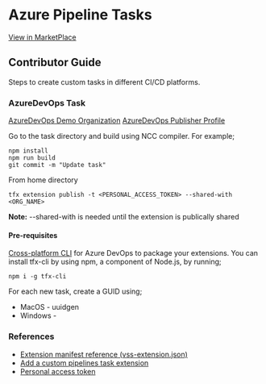 # Azure Pipeline Tasks
[View in MarketPlace](https://marketplace.visualstudio.com/items?itemName=bitdev.bit-tasks)

## Contributor Guide

Steps to create custom tasks in different CI/CD platforms.

### AzureDevOps Task
[AzureDevOps Demo Organization](https://dev.azure.com/bit-tasks/)
[AzureDevOps Publisher Profile](https://marketplace.visualstudio.com/manage/publishers/bitdev)

Go to the task directory and build using NCC compiler. For example;
```
npm install
npm run build
git commit -m "Update task"
```

From home directory
```
tfx extension publish -t <PERSONAL_ACCESS_TOKEN> --shared-with <ORG_NAME>
```

**Note:** --shared-with is needed until the extension is publically shared

#### Pre-requisites
[Cross-platform CLI](https://github.com/microsoft/tfs-cli) for Azure DevOps to package your extensions. You can install tfx-cli by using npm, a component of Node.js, by running;

```
npm i -g tfx-cli
```

For each new task, create a GUID using;
- MacOS - uuidgen
- Windows - 

### References
- [Extension manifest reference (vss-extension.json)](https://learn.microsoft.com/en-us/azure/devops/extend/develop/manifest?view=azure-devops)
- [Add a custom pipelines task extension](https://learn.microsoft.com/en-us/azure/devops/extend/develop/add-build-task?view=azure-devops)
- [Personal access token](https://learn.microsoft.com/en-us/azure/devops/organizations/accounts/use-personal-access-tokens-to-authenticate?view=azure-devops&tabs=Windows)
